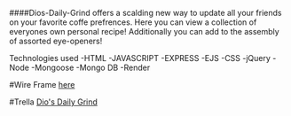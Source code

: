 ####Dios-Daily-Grind offers a scalding new way to update all your friends on your favorite coffe prefrences. Here you can view a collection of everyones own personal recipe! Additionally you can add to the assembly of assorted eye-openers! 

Technologies used
-HTML
-JAVASCRIPT
-EXPRESS
-EJS
-CSS
-jQuery
-Node
-Mongoose
-Mongo DB
-Render

#Wire Frame [here](https://www.figma.com/file/waHXFmInpm7oxbzixYWpEg/Untitled?node-id=0%3A1&t=2yiRw9akzFhCA0vj-0)


#Trella [Dio's Daily Grind](https://trello.com/b/Pmjl9Krb/dios-daily-grind)
